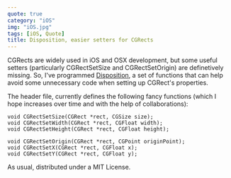 ```yaml
---
quote: true
category: "iOS"
img: "iOS.jpg"
tags: [iOS, Quote]
title: Disposition, easier setters for CGRects
---
```


CGRects are widely used in iOS and OSX development, but some useful setters (particularly CGRectSetSize and CGRectSetOrigin) are definetively missing.
So, I've programmed [Disposition](https://github.com/Hecktorzr/Disposition), a set of functions that can help avoid some unnecessary code when setting up CGRect's properties.

The header file, currently defines the following fancy functions (which I hope increases over time and with the help of collaborations):


```objc
void CGRectSetSize(CGRect *rect, CGSize size);
void CGRectSetWidth(CGRect *rect, CGFloat width);
void CGRectSetHeight(CGRect *rect, CGFloat height);

void CGRectSetOrigin(CGRect *rect, CGPoint originPoint);
void CGRectSetX(CGRect *rect, CGFloat x);
void CGRectSetY(CGRect *rect, CGFloat y);
```

As usual, distributed under a MIT License.
